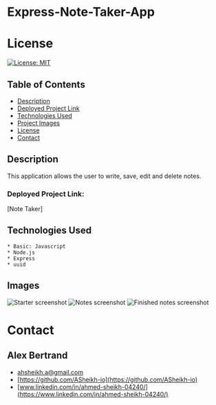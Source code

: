 # Express-Note-Taker-App

# License
[![License: MIT](https://img.shields.io/badge/License-MIT-yellow.svg)](https://opensource.org/licenses/MIT)


##  Table of Contents
 * [Description](#description)
 * [Deployed Project Link](#project-link)
 * [Technologies Used](#technologies-used)
 * [Project Images](#project-images)
 * [License](#license)
 * [Contact](#contact)

## Description
 This application allows the user to write, save, edit and delete notes.

### Deployed Project Link:
[Note Taker]

## Technologies Used
    * Basic: Javascript
    * Node.js
    * Express
    * uuid

## Images
![Starter screenshot]()
![Notes screenshot](https://user-images.githubusercontent.com/65721950/92308805-782ede80-ef6e-11ea-9cc3-019ec2264f13.png)
![Finished notes screenshot](https://user-images.githubusercontent.com/65721950/92308806-78c77500-ef6e-11ea-8cf4-f07eb311bb7d.png)


# Contact

## Alex Bertrand
* [ahsheikh.a@gmail.com](ahsheikh.a@gmail.com)
* [https://github.com/ASheikh-io](https://github.com/ASheikh-io)
* [www.linkedin.com/in/ahmed-sheikh-04240/](https://www.linkedin.com/in/ahmed-sheikh-04240/)